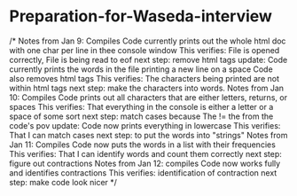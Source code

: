# Preparation-for-Waseda-interview
/*  Notes from Jan 9: Compiles
    Code currently prints out the whole html doc with one char per line in thee console window
    This verifies: File is opened correctly, File is being read to eof
    next step: remove html tags
    update:
    Code currently prints the words in the file printing a new line on a space
    Code also removes html tags
    This verifies: The characters being printed are not within html tags
    next step: make the characters into words.
    Notes from Jan 10: Compiles
    Code prints out all characters that are either letters, returns, or spaces
    This verifies: That everything in the console is either a letter or a space of some sort
    next step: match cases because The != the from the code's pov
    update:
    Code now prints everything in lowercase
    This verifies: That I can match cases
    next step: to put the words into "strings"
    Notes from Jan 11: Compiles
    Code now puts the words in a list with their frequencies
    This verifies: That I can identify words and count them correctly
    next step: figure out contractions
    Notes from Jan 12: compiles
    Code now works fully and identifies contractions
    This verifies: identification of contraction
    next step: make code look nicer
*/
